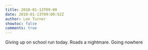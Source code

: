 ```yaml
---
title: 2010-01-13T09-00
date: 2010-01-13T09:00:52Z
author: Lee Turner
showtoc: false
comments: true
---
```


Giving up on school run today. Roads a nightmare. Going nowhere

